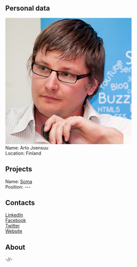 ## Personal data
![ photo](photo/arto_joensuu.jpg)  
Name: Arto Joensuu    
Location: Finland  
## Projects 
Name: [Soma](../projects/soma.md)  
Position: --- 
## Contacts
[LinkedIn](https://www.linkedin.com/in/artojoensuu/?ppe=1)  
[Facebook](https://www.facebook.com/artojoensuu)  
[Twitter](https://twitter.com/artojoensuu)  
[Website](http://www.artojoensuu.com/)
## About
-//-
